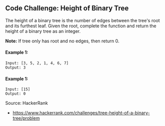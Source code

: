 ## Code Challenge: Height of Binary Tree
The height of a binary tree is the number of edges between the tree's root and its furthest leaf. Given the root, complete the function and return the height of a binary tree as an integer.

**Note:** If tree only has root and no edges, then return 0.

#### Example 1:
```
Input: [3, 5, 2, 1, 4, 6, 7]
Output: 3
```

#### Example 1:
```
Input: [15]
Output: 0
```

Source: HackerRank 
* https://www.hackerrank.com/challenges/tree-height-of-a-binary-tree/problem